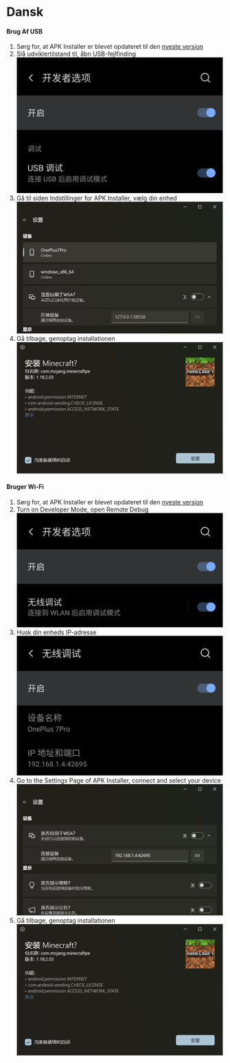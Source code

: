 # Dansk
#### Brug Af USB
1. Sørg for, at APK Installer er blevet opdateret til den [nyeste version](https://www.microsoft.com/store/productId/9P2JFQ43FPPG "APK Installer")
2. Slå udviklertilstand til, åbn USB-fejlfinding ![Udviklertilstand](https://raw.githubusercontent.com/Paving-Base/APK-Installer/screenshots/Documents/Tutorials/How%20To%20Connect%20Device/Images/Screenshot_20221002-172252.jpg)
3. Gå til siden Indstillinger for APK Installer, vælg din enhed ![indstillingsside](https://raw.githubusercontent.com/Paving-Base/APK-Installer/screenshots/Documents/Tutorials/How%20To%20Connect%20Device/Images/Snipaste_2022-10-02_17-37-30.png)
4. Gå tilbage, genoptag installationen ![Genoptag Installationen](https://raw.githubusercontent.com/Paving-Base/APK-Installer/screenshots/Documents/Tutorials/How%20To%20Connect%20Device/Images/Snipaste_2022-10-02_17-34-04.png)
#### Bruger Wi-Fi
1. Sørg for, at APK Installer er blevet opdateret til den [nyeste version](https://www.microsoft.com/store/productId/9P2JFQ43FPPG "APK Installer")
2. Turn on Developer Mode, open Remote Debug ![Udviklertilstand](https://raw.githubusercontent.com/Paving-Base/APK-Installer/screenshots/Documents/Tutorials/How%20To%20Connect%20Device/Images/Screenshot_20221002-174001.jpg)
3. Husk din enheds IP-adresse ![IP-adresse](https://raw.githubusercontent.com/Paving-Base/APK-Installer/screenshots/Documents/Tutorials/How%20To%20Connect%20Device/Images/Screenshot_20221002-174200.jpg)
3. Go to the Settings Page of APK Installer, connect and select your device ![indstillingsside](https://raw.githubusercontent.com/Paving-Base/APK-Installer/screenshots/Documents/Tutorials/How%20To%20Connect%20Device/Images/Snipaste_2022-10-02_17-46-28.png)
4. Gå tilbage, genoptag installationen ![Genoptag Installationen](https://raw.githubusercontent.com/Paving-Base/APK-Installer/screenshots/Documents/Tutorials/How%20To%20Connect%20Device/Images/Snipaste_2022-10-02_17-34-04.png)
